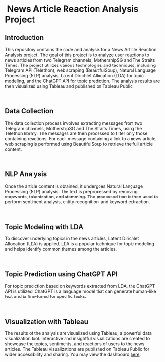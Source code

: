 <h1 style="text-align: left;">&nbsp;News Article Reaction Analysis Project</h1><h2 style="text-align: left;">Introduction</h2><p>This repository contains the code and analysis for a News Article Reaction Analysis project. The goal of this project is to analyze user reactions to news articles from two Telegram channels, MothershipSG and The Straits Times. The project utilizes various technologies and techniques, including Telegram API (Telethon), web scraping (BeautifulSoup), Natural Language Processing (NLP) analysis, Latent Dirichlet Allocation (LDA) for topic modeling, and the ChatGPT API for topic prediction. The analysis results are then visualized using Tableau and published on Tableau Public.</p><p><br /></p><h2 style="text-align: left;">Data Collection</h2><p>The data collection process involves extracting messages from two Telegram channels, MothershipSG and The Straits Times, using the Telethon library. The messages are then processed to filter only those containing reactions. For each message containing a link to a news article, web scraping is performed using BeautifulSoup to retrieve the full article content.</p><p><br /></p><h2 style="text-align: left;">NLP Analysis</h2><p>Once the article content is obtained, it undergoes Natural Language Processing (NLP) analysis. The text is preprocessed by removing stopwords, tokenization, and stemming. The processed text is then used to perform sentiment analysis, entity recognition, and keyword extraction.</p><p><br /></p><h2 style="text-align: left;">Topic Modeling with LDA</h2><p>To discover underlying topics in the news articles, Latent Dirichlet Allocation (LDA) is applied. LDA is a popular technique for topic modeling and helps identify common themes among the articles.</p><p><br /></p><h2 style="text-align: left;">Topic Prediction using ChatGPT API</h2><p>For topic prediction based on keywords extracted from LDA, the ChatGPT API is utilized. ChatGPT is a language model that can generate human-like text and is fine-tuned for specific tasks.</p><p><br /></p><h2 style="text-align: left;">Visualization with Tableau</h2><p>The results of the analysis are visualized using Tableau, a powerful data visualization tool. Interactive and insightful visualizations are created to showcase the topics, sentiments, and reactions of users to the news articles. The Tableau visualizations are published on Tableau Public for wider accessibility and sharing. You may view the dashboard <a href="https://public.tableau.com/app/profile/altheaxcvii/viz/SGNewsReactionAnalysis/SGNewsReactionAnalysis" target="_blank">here</a>.</p>
